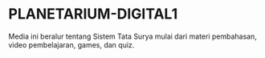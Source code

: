 # PLANETARIUM-DIGITAL1
Media ini beralur tentang Sistem Tata Surya mulai dari materi pembahasan, video pembelajaran, games, dan quiz.
